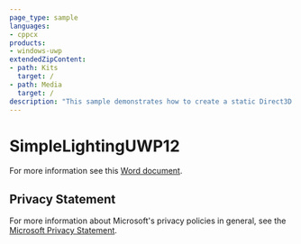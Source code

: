 ```yaml
---
page_type: sample
languages:
- cppcx
products:
- windows-uwp
extendedZipContent:
- path: Kits
  target: /
- path: Media
  target: /
description: "This sample demonstrates how to create a static Direct3D 12 vertex, index, and constant buffer to draw indexed geometry lit by using static and dynamic Lambertian lighting in a Universal Windows Platform (UWP) app."
---
```


# SimpleLightingUWP12

For more information see this [Word document](https://github.com/microsoft/Xbox-ATG-Samples/blob/master/UWPSamples/IntroGraphics/SimpleLightingUWP12/Readme.docx).

## Privacy Statement

For more information about Microsoft's privacy policies in general, see the [Microsoft Privacy Statement](https://privacy.microsoft.com/privacystatement/).
